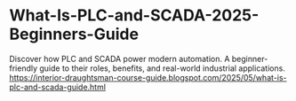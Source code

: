# What-Is-PLC-and-SCADA-2025-Beginners-Guide
Discover how PLC and SCADA power modern automation. A beginner-friendly guide to their roles, benefits, and real-world industrial applications.
https://interior-draughtsman-course-guide.blogspot.com/2025/05/what-is-plc-and-scada-guide.html
